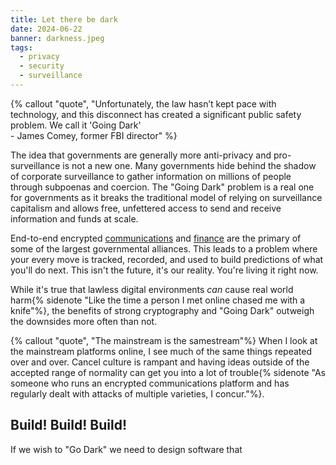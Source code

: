 ```yaml
---
title: Let there be dark
date: 2024-06-22
banner: darkness.jpeg
tags:
  - privacy
  - security
  - surveillance
---
```

{% callout "quote", "Unfortunately, the law hasn’t kept pace with technology, and this disconnect has created a significant public safety problem. We call it 'Going Dark'<br>- James Comey, former FBI director" %}

The idea that governments are generally more anti-privacy and pro-surveillance is not a new one. Many governments hide behind the shadow of corporate surveillance to gather information on millions of people through subpoenas and coercion. The "Going Dark" problem is a real one for governments as it breaks the traditional model of relying on surveillance capitalism and allows free, unfettered access to send and receive information and funds at scale.

End-to-end encrypted [communications](/archive/2024/chat-control-enriches-surveillance-state/) and [finance](/archive/2024/the-bitcoiners-were-wrong) are the primary of some of the largest governmental alliances. This leads to a problem where your every move is tracked, recorded, and used to build predictions of what you'll do next. This isn't the future, it's our reality. You're living it right now.

While it's true that lawless digital environments *can* cause real world harm{% sidenote "Like the time a person I met online chased me with a knife"%}, the benefits of strong cryptography and "Going Dark" outweigh the downsides more often than not.

{% callout "quote", "The mainstream is the samestream"%}
When I look at the mainstream platforms online, I see much of the same things repeated over and over. Cancel culture is rampant and having ideas outside of the accepted range of normality can get you into a lot of trouble{% sidenote "As someone who runs an encrypted communications platform and has regularly dealt with attacks of multiple varieties, I concur."%}.

## Build! Build! Build!
If we wish to "Go Dark" we need to design software that 
